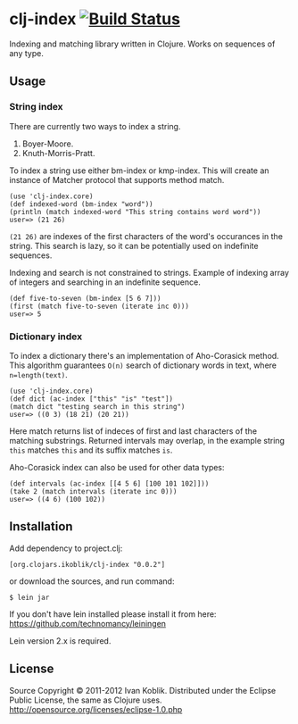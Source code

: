 # clj-index [![Build Status](https://travis-ci.org/ikoblik/clj-index.png?branch=master)](https://travis-ci.org/ikoblik/clj-index)

Indexing and matching library written in Clojure. Works on sequences
of any type.

## Usage

### String index

There are currently two ways to index a string.

1. Boyer-Moore.
2. Knuth-Morris-Pratt.

To index a string use either bm-index or kmp-index. This will create
an instance of Matcher protocol that supports method match.

    (use 'clj-index.core)
    (def indexed-word (bm-index "word"))
    (println (match indexed-word "This string contains word word"))
    user=> (21 26)

`(21 26)` are indexes of the first characters of the word's occurances 
in the string. This search is lazy, so it can be potentially used 
on indefinite sequences.

Indexing and search is not constrained to strings. Example of indexing
array of integers and searching in an indefinite sequence.

    (def five-to-seven (bm-index [5 6 7]))
    (first (match five-to-seven (iterate inc 0)))
    user=> 5

### Dictionary index

To index a dictionary there's an implementation of Aho-Corasick method.
This algorithm guarantees `O(n)` search of dictionary words in text, 
where `n=length(text)`.

    (use 'clj-index.core)
    (def dict (ac-index ["this" "is" "test"])
    (match dict "testing search in this string")
    user=> ((0 3) (18 21) (20 21))

Here match returns list of indeces of first and last characters of the 
matching substrings. Returned intervals may overlap, in the example
string `this` matches `this` and its suffix matches `is`.

Aho-Corasick index can also be used for other data types:

    (def intervals (ac-index [[4 5 6] [100 101 102]]))
    (take 2 (match intervals (iterate inc 0)))
    user=> ((4 6) (100 102))

## Installation

Add dependency to project.clj:

    [org.clojars.ikoblik/clj-index "0.0.2"]

or download the sources, and run command:

    $ lein jar

If you don't have lein installed please install it from here:
https://github.com/technomancy/leiningen

Lein version 2.x is required.

## License

Source Copyright © 2011-2012 Ivan Koblik.
Distributed under the Eclipse Public License, the same as Clojure
uses.
http://opensource.org/licenses/eclipse-1.0.php
